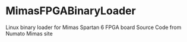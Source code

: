 # MimasFPGABinaryLoader

Linux binary loader for Mimas Spartan 6 FPGA board
Source Code from Numato Mimas site
